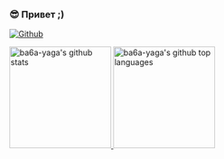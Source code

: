 ### 😎 Привет ;)

[![Github](https://img.shields.io/github/followers/ba6a-yaga?label=Follow&style=social)](https://github.com/ba6a-yaga)

<a href="https://github.com/ba6a-yaga">
  <img height="180em" src="https://github-readme-stats.vercel.app/api?username=ba6a-yaga&show_icons=true&theme=merko&count_private=true" alt="ba6a-yaga's github stats" />
  <img height="180em" src="https://github-readme-stats.vercel.app/api/top-langs/?username=ba6a-yaga&theme=merko&layout=compact" alt="ba6a-yaga's github top languages" />
</a>
<br/>
<!--
**ba6a-yaga/ba6a-yaga** is a ✨ _special_ ✨ repository because its `README.md` (this file) appears on your GitHub profile.

Here are some ideas to get you started:

- 🔭 I’m currently working on ...
- 🌱 I’m currently learning ...
- 👯 I’m looking to collaborate on ...
- 🤔 I’m looking for help with ...
- 💬 Ask me about ...
- 📫 How to reach me: ...
- 😄 Pronouns: ...
- ⚡ Fun fact: ...
-->

